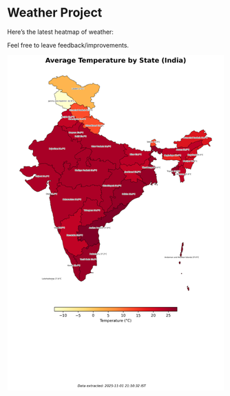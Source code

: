 # Weather Project

Here’s the latest heatmap of weather:

Feel free to leave feedback/improvements.

![India Heatmap](docs/assets/india_heatmap.png?v=0629F3)
